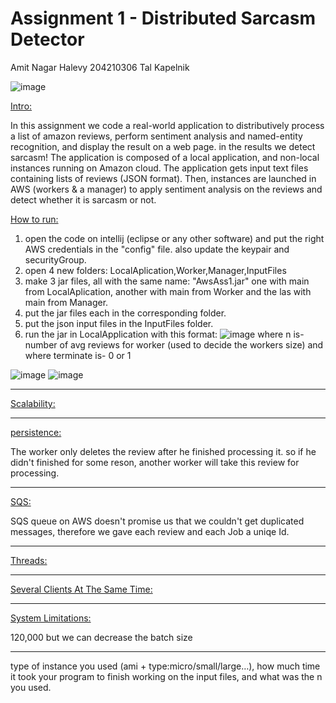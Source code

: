 # Assignment 1 - Distributed Sarcasm Detector

Amit Nagar Halevy 204210306
Tal Kapelnik 

![image](https://user-images.githubusercontent.com/58166360/117177288-853fee00-add9-11eb-80f1-dd0499860b03.png)

<ins>Intro:</ins>

In this assignment we code a real-world application to distributively process a list of amazon reviews, perform sentiment analysis and named-entity recognition, and display the result on a web page. in the results we detect sarcasm!
The application is composed of a local application, and non-local instances running on Amazon cloud.
The application gets input text files containing lists of reviews (JSON format).
Then, instances are launched in AWS (workers & a manager) to apply sentiment analysis on the reviews and detect whether it is sarcasm or not.

<ins>How to run:</ins>

1. open the code on intellij (eclipse or any other software) and put the right AWS credentials in the "config" file. also update the keypair and securityGroup.
2. open 4 new folders: LocalAplication,Worker,Manager,InputFiles
3. make 3 jar files, all with the same name: "AwsAss1.jar" one with main from LocalAplication, another with main from Worker and the las with main from Manager.
4. put the jar files each in the corresponding folder.
5. put the json input files in the InputFiles folder.
6. run the jar in LocalApplication with this format:
![image](https://user-images.githubusercontent.com/58166360/117176480-9dfbd400-add8-11eb-85f5-134fa962793a.png)
  where n is- number of avg reviews for worker (used to decide the workers size) 
  and where terminate is- 0 or 1
 
![image](https://user-images.githubusercontent.com/58166360/117179538-e49efd80-addb-11eb-80e5-9aaf622883d5.png)
![image](https://user-images.githubusercontent.com/58166360/117179573-eff22900-addb-11eb-9a24-d90d21cea521.png)


----------------------------------------------------------------------------------------------
<ins>Scalability:</ins>

----------------------------------------------------------------------------------------------
<ins>persistence:</ins>

The worker only deletes the review after he finished processing it.
so if he didn't finished for some reson, another worker will take this review for processing.

----------------------------------------------------------------------------------------------
<ins>SQS:</ins>

SQS queue on AWS doesn't promise us that we couldn't get duplicated messages, therefore we gave each review and each Job a uniqe Id.

----------------------------------------------------------------------------------------------
<ins>Threads:</ins>

----------------------------------------------------------------------------------------------
<ins>Several Clients At The Same Time:</ins>

----------------------------------------------------------------------------------------------
<ins>System Limitations:</ins>

120,000 but we can decrease the batch size

----------------------------------------------------------------------------------------------

type of instance you used (ami + type:micro/small/large…),
how much time it took your program to finish working on the input files,
and what was the n you used.

 
 
